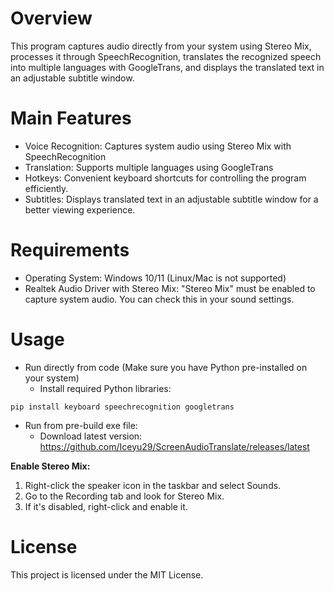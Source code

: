 # Overview
This program captures audio directly from your system using Stereo Mix, processes it through SpeechRecognition, translates the recognized speech into multiple languages with GoogleTrans, and displays the translated text in an adjustable subtitle window.

# Main Features
- Voice Recognition: Captures system audio using Stereo Mix with SpeechRecognition
- Translation: Supports multiple languages using GoogleTrans
- Hotkeys: Convenient keyboard shortcuts for controlling the program efficiently.
- Subtitles: Displays translated text in an adjustable subtitle window for a better viewing experience.

# Requirements
- Operating System: Windows 10/11 (Linux/Mac is not supported)
- Realtek Audio Driver with Stereo Mix: "Stereo Mix" must be enabled to capture system audio. You can check this in your sound settings.

# Usage
- Run directly from code (Make sure you have Python pre-installed on your system)
  + Install required Python libraries:
```shell
pip install keyboard speechrecognition googletrans
```
- Run from pre-build exe file:
  + Download latest version: https://github.com/Iceyu29/ScreenAudioTranslate/releases/latest

**Enable Stereo Mix:**
1. Right-click the speaker icon in the taskbar and select Sounds.
2. Go to the Recording tab and look for Stereo Mix.
3. If it's disabled, right-click and enable it.

# License
This project is licensed under the MIT License.
